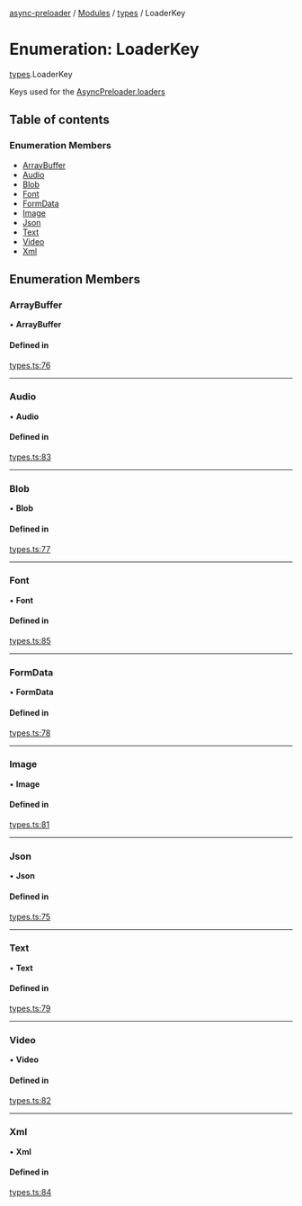 [async-preloader](../README.md) / [Modules](../modules.md) / [types](../modules/types.md) / LoaderKey

# Enumeration: LoaderKey

[types](../modules/types.md).LoaderKey

Keys used for the [AsyncPreloader.loaders](../classes/index.AsyncPreloader.md#loaders)

## Table of contents

### Enumeration Members

- [ArrayBuffer](types.LoaderKey.md#arraybuffer)
- [Audio](types.LoaderKey.md#audio)
- [Blob](types.LoaderKey.md#blob)
- [Font](types.LoaderKey.md#font)
- [FormData](types.LoaderKey.md#formdata)
- [Image](types.LoaderKey.md#image)
- [Json](types.LoaderKey.md#json)
- [Text](types.LoaderKey.md#text)
- [Video](types.LoaderKey.md#video)
- [Xml](types.LoaderKey.md#xml)

## Enumeration Members

### ArrayBuffer

• **ArrayBuffer**

#### Defined in

[types.ts:76](https://github.com/dmnsgn/async-preloader/blob/acf8770/src/types.ts#L76)

___

### Audio

• **Audio**

#### Defined in

[types.ts:83](https://github.com/dmnsgn/async-preloader/blob/acf8770/src/types.ts#L83)

___

### Blob

• **Blob**

#### Defined in

[types.ts:77](https://github.com/dmnsgn/async-preloader/blob/acf8770/src/types.ts#L77)

___

### Font

• **Font**

#### Defined in

[types.ts:85](https://github.com/dmnsgn/async-preloader/blob/acf8770/src/types.ts#L85)

___

### FormData

• **FormData**

#### Defined in

[types.ts:78](https://github.com/dmnsgn/async-preloader/blob/acf8770/src/types.ts#L78)

___

### Image

• **Image**

#### Defined in

[types.ts:81](https://github.com/dmnsgn/async-preloader/blob/acf8770/src/types.ts#L81)

___

### Json

• **Json**

#### Defined in

[types.ts:75](https://github.com/dmnsgn/async-preloader/blob/acf8770/src/types.ts#L75)

___

### Text

• **Text**

#### Defined in

[types.ts:79](https://github.com/dmnsgn/async-preloader/blob/acf8770/src/types.ts#L79)

___

### Video

• **Video**

#### Defined in

[types.ts:82](https://github.com/dmnsgn/async-preloader/blob/acf8770/src/types.ts#L82)

___

### Xml

• **Xml**

#### Defined in

[types.ts:84](https://github.com/dmnsgn/async-preloader/blob/acf8770/src/types.ts#L84)
